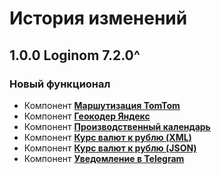 # История изменений

## 1.0.0 Loginom 7.2.0^

### **Новый функционал**

* Компонент **[Маршутизация TomTom](./docs/tomtom-routing.md)**
* Компонент **[Геокодер Яндекс](./docs/yandex-geocoding.md)**
* Компонент **[Производственный календарь](./docs/production-calendar.md)**
* Компонент **[Курс валют к рублю (XML)](./docs/currency-rate-xml.md)**
* Компонент **[Курс валют к рублю (JSON)](./docs/currency-rate-json.md)**
* Компонент **[Уведомление в Telegram](./docs/telegram-notificaton.md)**